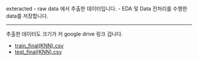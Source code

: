  exteracted
    - raw data 에서 추출한 데이터입니다.
    - EDA 및 Data 전처리를 수행한 data를 저장합니다.

---

추출한 데이터도 크기가 커 google drive 링크 겁니다.
   - [train_final(KNN).csv](https://drive.google.com/file/d/1l_yONPBaYisd7kJjEtTEH4D0TWj_YiK0/view?usp=sharing)
   - [test_final(KNN).csv]()